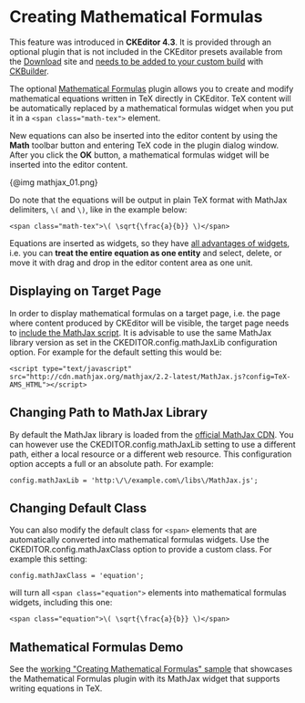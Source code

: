 <!--
Copyright (c) 2003-2015, CKSource - Frederico Knabben. All rights reserved.
For licensing, see LICENSE.md.
-->

# Creating Mathematical Formulas

<p class="requirements">
	This feature was introduced in <strong>CKEditor 4.3</strong>. It is provided through an optional plugin that is not included in the CKEditor presets available from the <a href="http://ckeditor.com/download">Download</a> site and <a href="#!/guide/dev_widget_installation">needs to be added to your custom build</a> with <a href="http://ckeditor.com/builder">CKBuilder</a>.
</p>

The optional [Mathematical Formulas](http://ckeditor.com/addon/mathjax) plugin allows you to create and modify mathematical equations written in TeX directly in CKEditor. TeX content will be automatically replaced by a mathematical formulas widget when you put it in a `<span class="math-tex">` element.

New equations can also be inserted into the editor content by using the **Math** toolbar button and entering TeX code in the plugin dialog window. After you click the **OK** button, a mathematical formulas widget will be inserted into the editor content.

{@img mathjax_01.png}

Do note that the equations will be output in plain TeX format with MathJax delimiters, `\(` and `\)`, like in the example below:

	<span class="math-tex">\( \sqrt{\frac{a}{b}} \)</span>

Equations are inserted as widgets, so they have [all advantages of widgets](#!/guide/dev_widgets-section-common-usage-scenarios), i.e. you can **treat the entire equation as one entity** and select, delete, or move it with drag and drop in the editor content area as one unit.

## Displaying on Target Page

In order to display mathematical formulas on a target page, i.e. the page where content produced by CKEditor will be visible, the target page needs to [include the MathJax script](http://docs.mathjax.org/en/latest/start.html). It is advisable to use the same MathJax library version as set in the CKEDITOR.config.mathJaxLib configuration option. For example for the default setting this would be:

	<script type="text/javascript" src="http://cdn.mathjax.org/mathjax/2.2-latest/MathJax.js?config=TeX-AMS_HTML"></script>

## Changing Path to MathJax Library

By default the MathJax library is loaded from the [official MathJax CDN](http://docs.mathjax.org/en/latest/start.html#using-the-mathjax-content-delivery-network-cdn). You can however use the CKEDITOR.config.mathJaxLib setting to use a different path, either a local resource or a different web resource. This configuration option accepts a full or an absolute path. For example:

	config.mathJaxLib = 'http:\/\/example.com\/libs\/MathJax.js';
	
## Changing Default Class

You can also modify the default class for `<span>` elements that are automatically converted into mathematical formulas widgets. Use the CKEDITOR.config.mathJaxClass option to provide a custom class. For example this setting:

	config.mathJaxClass = 'equation';
	
will turn all `<span class="equation">` elements into mathematical formulas widgets, including this one:

	<span class="equation">\( \sqrt{\frac{a}{b}} \)</span>

## Mathematical Formulas Demo 

See the [working "Creating Mathematical Formulas" sample](http://sdk.ckeditor.com/samples/mathjax.html) that showcases the Mathematical Formulas plugin with its MathJax widget that supports writing equations in TeX.
